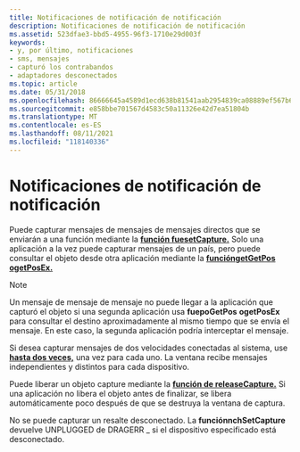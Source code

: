 ```yaml
---
title: Notificaciones de notificación de notificación
description: Notificaciones de notificación de notificación
ms.assetid: 523dfae3-bbd5-4955-96f3-1710e29d003f
keywords:
- y, por último, notificaciones
- sms, mensajes
- capturó los contrabandos
- adaptadores desconectados
ms.topic: article
ms.date: 05/31/2018
ms.openlocfilehash: 86666645a4589d1ecd638b81541aab2954839ca08889ef567b69f4abda17d211
ms.sourcegitcommit: e858bbe701567d4583c50a11326e42d7ea51804b
ms.translationtype: MT
ms.contentlocale: es-ES
ms.lasthandoff: 08/11/2021
ms.locfileid: "118140336"
---
```

# <a name="joystick-notifications"></a>Notificaciones de notificación de notificación

Puede capturar mensajes de mensajes de mensajes directos que se enviarán a una función mediante la [**función fuesetCapture.**](/windows/win32/api/joystickapi/nf-joystickapi-joysetcapture) Solo una aplicación a la vez puede capturar mensajes de un país, pero puede consultar el objeto desde otra aplicación mediante la [**funcióngetGetPos**](/windows/win32/api/joystickapi/nf-joystickapi-joygetpos) [**ogetPosEx.**](/windows/win32/api/joystickapi/nf-joystickapi-joygetposex)

> [!Note]  
> Un mensaje de mensaje de mensaje no puede llegar a la aplicación que capturó el objeto si una segunda aplicación usa **fuepoGetPos** **ogetPosEx** para consultar el destino aproximadamente al mismo tiempo que se envía el mensaje. En este caso, la segunda aplicación podría interceptar el mensaje.

 

Si desea capturar mensajes de dos velocidades conectadas al sistema, use [**hasta dos veces,**](/windows/win32/api/joystickapi/nf-joystickapi-joysetcapture) una vez para cada uno. La ventana recibe mensajes independientes y distintos para cada dispositivo.

Puede liberar un objeto capture mediante la [**función de releaseCapture.**](/windows/win32/api/joystickapi/nf-joystickapi-joyreleasecapture) Si una aplicación no libera el objeto antes de finalizar, se libera automáticamente poco después de que se destruya la ventana de captura.

No se puede capturar un resalte desconectado. La **funciónnchSetCapture** devuelve UNPLUGGED de DRAGERR \_ si el dispositivo especificado está desconectado.

 

 